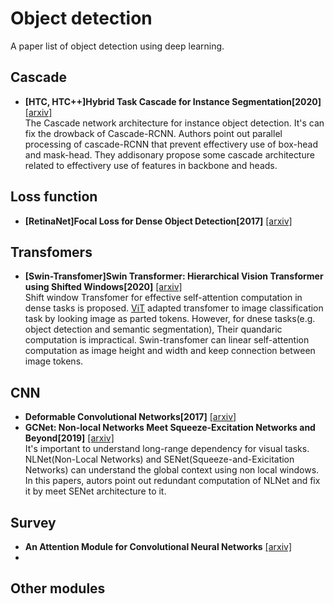 # Object detection
A paper list of object detection using deep learning.

## Cascade
- **[HTC, HTC++]Hybrid Task Cascade for Instance Segmentation[2020]** [[arxiv]](https://arxiv.org/abs/1901.07518)<br>
The Cascade network architecture for instance object detection. It's can fix the drowback of Cascade-RCNN. 
Authors point out parallel processing of cascade-RCNN that prevent effectivery use of box-head and mask-head. They addisonary propose some cascade architecture related to effectivery use of features in backbone and heads.

## Loss function
- **[RetinaNet]Focal Loss for Dense Object Detection[2017]** [[arxiv]](https://arxiv.org/abs/1708.02002)<br>


## Transfomers
- **[Swin-Transfomer]Swin Transformer: Hierarchical Vision Transformer using Shifted Windows[2020]** [[arxiv]](https://arxiv.org/abs/2103.14030)<br>
Shift window Transfomer for effective self-attention computation in dense tasks is proposed. [ViT](https://arxiv.org/abs/2010.11929) adapted transfomer to image classification task by looking image as parted tokens. However, for dnese tasks(e.g. object detection and semantic segmentation), Their quandaric computation is impractical. Swin-transfomer can linear self-attention computation as image height and width and keep connection between image tokens.

## CNN
- **Deformable Convolutional Networks[2017]** [[arxiv]](https://arxiv.org/abs/1703.06211)<br>
- **GCNet: Non-local Networks Meet Squeeze-Excitation Networks and Beyond[2019]** [[arxiv]](https://arxiv.org/abs/1904.11492)<br>
It's important to understand long-range dependency for visual tasks. NLNet(Non-Local Networks) and SENet(Squeeze-and-Exicitation Networks) can understand the global context using non local windows. In this papers, autors point out redundant computation of NLNet and fix it by meet SENet architecture to it.

## Survey 
- **An Attention Module for Convolutional Neural Networks** [[arxiv]](https://arxiv.org/abs/2108.08205)<br>
- 
## Other modules
